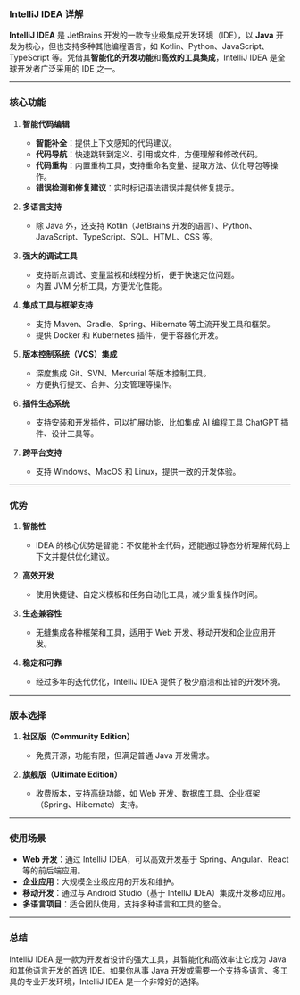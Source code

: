 ### IntelliJ IDEA 详解

**IntelliJ IDEA** 是 JetBrains 开发的一款专业级集成开发环境（IDE），以 **Java** 开发为核心，但也支持多种其他编程语言，如 Kotlin、Python、JavaScript、TypeScript 等。凭借其**智能化的开发功能**和**高效的工具集成**，IntelliJ IDEA 是全球开发者广泛采用的 IDE 之一。

---

### 核心功能

1. **智能代码编辑**
    
    - **智能补全**：提供上下文感知的代码建议。
    - **代码导航**：快速跳转到定义、引用或文件，方便理解和修改代码。
    - **代码重构**：内置重构工具，支持重命名变量、提取方法、优化导包等操作。
    - **错误检测和修复建议**：实时标记语法错误并提供修复提示。
2. **多语言支持**
    
    - 除 Java 外，还支持 Kotlin（JetBrains 开发的语言）、Python、JavaScript、TypeScript、SQL、HTML、CSS 等。
3. **强大的调试工具**
    
    - 支持断点调试、变量监视和线程分析，便于快速定位问题。
    - 内置 JVM 分析工具，方便优化性能。
4. **集成工具与框架支持**
    
    - 支持 Maven、Gradle、Spring、Hibernate 等主流开发工具和框架。
    - 提供 Docker 和 Kubernetes 插件，便于容器化开发。
5. **版本控制系统（VCS）集成**
    
    - 深度集成 Git、SVN、Mercurial 等版本控制工具。
    - 方便执行提交、合并、分支管理等操作。
6. **插件生态系统**
    
    - 支持安装和开发插件，可以扩展功能，比如集成 AI 编程工具 ChatGPT 插件、设计工具等。
7. **跨平台支持**
    
    - 支持 Windows、MacOS 和 Linux，提供一致的开发体验。

---

### 优势

1. **智能性**
    
    - IDEA 的核心优势是智能：不仅能补全代码，还能通过静态分析理解代码上下文并提供优化建议。
2. **高效开发**
    
    - 使用快捷键、自定义模板和任务自动化工具，减少重复操作时间。
3. **生态兼容性**
    
    - 无缝集成各种框架和工具，适用于 Web 开发、移动开发和企业应用开发。
4. **稳定和可靠**
    
    - 经过多年的迭代优化，IntelliJ IDEA 提供了极少崩溃和出错的开发环境。

---

### 版本选择

1. **社区版（Community Edition）**
    
    - 免费开源，功能有限，但满足普通 Java 开发需求。
2. **旗舰版（Ultimate Edition）**
    
    - 收费版本，支持高级功能，如 Web 开发、数据库工具、企业框架（Spring、Hibernate）支持。

---

### 使用场景

- **Web 开发**：通过 IntelliJ IDEA，可以高效开发基于 Spring、Angular、React 等的前后端应用。
- **企业应用**：大规模企业级应用的开发和维护。
- **移动开发**：通过与 Android Studio（基于 IntelliJ IDEA）集成开发移动应用。
- **多语言项目**：适合团队使用，支持多种语言和工具的整合。

---

### 总结

IntelliJ IDEA 是一款为开发者设计的强大工具，其智能化和高效率让它成为 Java 和其他语言开发的首选 IDE。如果你从事 Java 开发或需要一个支持多语言、多工具的专业开发环境，IntelliJ IDEA 是一个非常好的选择。